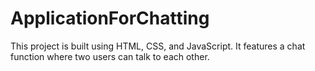 # ApplicationForChatting
This project is built using HTML, CSS, and JavaScript. It features a chat function where two users can talk to each other.
